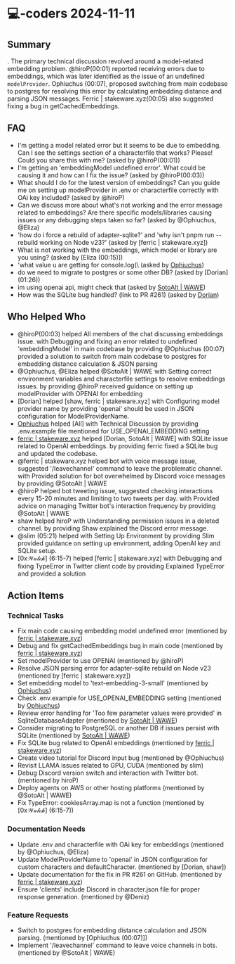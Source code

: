 # 💻-coders 2024-11-11

## Summary
. The primary technical discussion revolved around a model-related embedding problem. @hiroP(00:01) reported receiving errors due to embeddings, which was later identified as the issue of an undefined `modelProvider`. Ophiuchus (00:07), proposed switching from main codebase to postgres for resolving this error by calculating embedding distance and parsing JSON messages. Ferric | stakeware.xyz(00:05) also suggested fixing a bug in getCachedEmbeddings.

## FAQ
- I'm getting a model related error but it seems to be due to embedding. Can I see the settings section of a characterfile that works? Please! Could you share this with me? (asked by @hiroP(00:01))
- I'm getting an 'embeddingModel undefined error'. What could be causing it and how can I fix the issue? (asked by @hiroP(00:03))
- What should I do for the latest version of embeddings? Can you guide me on setting up modelProvider in .env or characterfile correctly with OAi key included? (asked by @hiroP)
- Can we discuss more about what's not working and the error message related to embeddings? Are there specific models/libraries causing issues or any debugging steps taken so far? (asked by @Ophiuchus, @Eliza)
- 'how do i force a rebuild of adapter-sqlite?' and 'why isn't pnpm run --rebuild working on Node v23?' (asked by [ferric | stakeware.xyz])
- What is not working with the embeddings, which model or library are you using? (asked by [Eliza (00:15)])
- 'what value u are getting for console.log(\ (asked by [Ophiuchus](00:43))
- do we need to migrate to postgres or some other DB? (asked by [Dorian] (01:26))
- im using openai api, might check that (asked by [SotoAlt | WAWE](01:23))
- How was the SQLite bug handled? (link to PR #261) (asked by [Dorian](01:52))

## Who Helped Who
- @hiroP(00:03) helped All members of the chat discussing embeddings issue. with Debugging and fixing an error related to undefined 'embeddingModel' in main codebase by providing @Ophiuchus (00:07) provided a solution to switch from main codebase to postgres for embedding distance calculation & JSON parsing
- @Ophiuchus, @Eliza helped @SotoAlt | WAWE with Setting correct environment variables and characterfile settings to resolve embeddings issues. by providing @hiroP received guidance on setting up modelProvider with OPENAI for embedding
- [Dorian] helped [shaw, ferric | stakeware.xyz] with Configuring model provider name by providing 'openai' should be used in JSON configuration for ModelProviderName.
- [Ophiuchus](00:41) helped [All] with Technical Discussion by providing .env.example file mentioned for USE_OPENAI_EMBEDDING setting
- [ferric | stakeware.xyz](01:47) helped [Dorian, SotoAlt | WAWE] with SQLite issue related to OpenAI embeddings. by providing ferric fixed a SQLite bug and updated the codebase.
- @ferric | stakeware.xyz helped bot with voice message issue, suggested '/leavechannel' command to leave the problematic channel. with Provided solution for bot overwhelmed by Discord voice messages by providing @SotoAlt | WAWE
- @hiroP helped bot tweeting issue, suggested checking interactions every 15-20 minutes and limiting to two tweets per day. with Provided advice on managing Twitter bot's interaction frequency by providing @SotoAlt | WAWE
- shaw helped hiroP with Understanding permission issues in a deleted channel. by providing Shaw explained the Discord error message.
- @slim (05:21) helped  with Setting Up Environment by providing Slim provided guidance on setting up environment, adding OpenAI key and SQLite setup.
- [0x𝒲𝒶𝓁𝒸𝒽] (6:15-7) helped [ferric | stakeware.xyz] with Debugging and fixing TypeError in Twitter client code by providing Explained TypeError and provided a solution

## Action Items

### Technical Tasks
- Fix main code causing embedding model undefined error (mentioned by [ferric | stakeware.xyz](00:05))
- Debug and fix getCachedEmbeddings bug in main code (mentioned by [ferric | stakeware.xyz](00:05))
- Set modelProvider to use OPENAI (mentioned by @hiroP)
- Resolve JSON parsing error for adapter-sqlite rebuild on Node v23 (mentioned by [ferric | stakeware.xyz])
- Set embedding model to 'text-embedding-3-small' (mentioned by [Ophiuchus](00:41))
- Check .env.example for USE_OPENAI_EMBEDDING setting (mentioned by [Ophiuchus](00:41))
- Review error handling for 'Too few parameter values were provided' in SqliteDatabaseAdapter (mentioned by [SotoAlt | WAWE](01:02))
- Consider migrating to PostgreSQL or another DB if issues persist with SQLite (mentioned by [SotoAlt | WAWE](01:12))
- Fix SQLite bug related to OpenAI embeddings (mentioned by [ferric | stakeware.xyz](01:47))
- Create video tutorial for Discord input bug (mentioned by @Ophiuchus)
- Revisit LLAMA issues related to GPU, CUDA (mentioned by slim)
- Debug Discord version switch and interaction with Twitter bot. (mentioned by hiroP)
- Deploy agents on AWS or other hosting platforms (mentioned by @SotoAlt | WAWE)
- Fix TypeError: cookiesArray.map is not a function (mentioned by [0x𝒲𝒶𝓁𝒸𝒽] (6:15-7))

### Documentation Needs
- Update .env and characterfile with OAi key for embeddings (mentioned by @Ophiuchus, @Eliza)
- Update ModelProviderName to 'openai' in JSON configuration for custom characters and defaultCharacter. (mentioned by [Dorian, shaw])
- Update documentation for the fix in PR #261 on GitHub. (mentioned by [ferric | stakeware.xyz](01:54))
- Ensure 'clients' include Discord in character.json file for proper response generation. (mentioned by @Deniz)

### Feature Requests
- Switch to postgres for embedding distance calculation and JSON parsing. (mentioned by [Ophiuchus (00:07)])
- Implement '/leavechannel' command to leave voice channels in bots. (mentioned by @SotoAlt | WAWE)